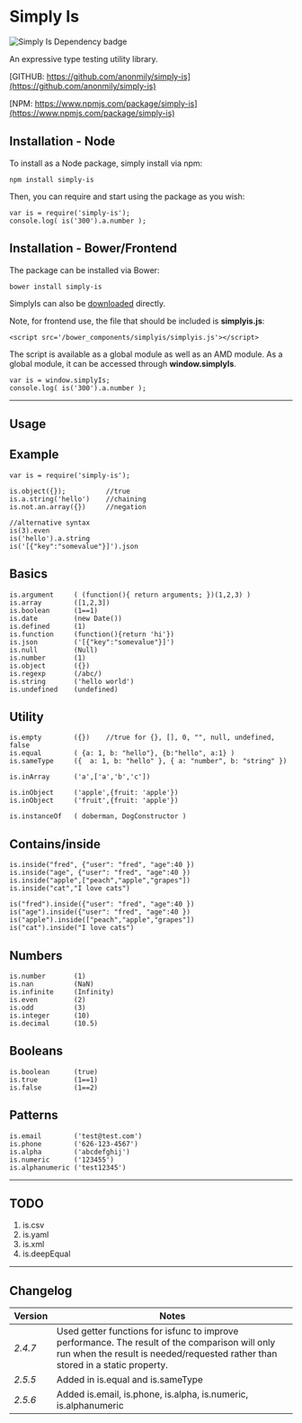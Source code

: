 Simply Is
====================
![Simply Is Dependency badge](https://david-dm.org/anonmily/simply-is.svg)

An expressive type testing utility library.

[GITHUB:	https://github.com/anonmily/simply-is](https://github.com/anonmily/simply-is)

[NPM:		https://www.npmjs.com/package/simply-is](https://www.npmjs.com/package/simply-is)

## Installation - Node
To install as a Node package, simply install via npm:

    npm install simply-is

Then, you can require and start using the package as you wish:

	var is = require('simply-is');
	console.log( is('300').a.number );

## Installation - Bower/Frontend
The package can be installed via Bower:

    bower install simply-is

SimplyIs can also be [downloaded](https://raw.githubusercontent.com/anonmily/simply-is/master/simplyis.js) directly.

Note, for frontend use, the file that should be included is **simplyis.js**:

    <script src='/bower_components/simplyis/simplyis.js'></script>

The script is available as a global module as well as an AMD module. As a global module, it can be accessed through **window.simplyIs**.

    var is = window.simplyIs;
    console.log( is('300').a.number );

---

## Usage

## Example
	var is = require('simply-is');

	is.object({}); 			//true
	is.a.string('hello')	//chaining
	is.not.an.array({})		//negation
	
	//alternative syntax
	is(3).even
	is('hello').a.string
	is('[{"key":"somevalue"}]').json


## Basics
	is.argument 	( (function(){ return arguments; })(1,2,3) )
	is.array 		([1,2,3])
	is.boolean 		(1==1)
	is.date 		(new Date())
	is.defined 		(1)
	is.function 	(function(){return 'hi'})
	is.json 		('[{"key":"somevalue"}]')
	is.null 		(Null)
	is.number 		(1)
	is.object 		({})
	is.regexp 		(/abc/)
	is.string 		('hello world')
	is.undefined 	(undefined)


## Utility
	is.empty		({}) 	//true for {}, [], 0, "", null, undefined, false
	is.equal 		( {a: 1, b: "hello"}, {b:"hello", a:1} )
	is.sameType 	({	a: 1, b: "hello" }, { a: "number", b: "string" })

	is.inArray 		('a',['a','b','c'])

	is.inObject 	('apple',{fruit: 'apple'})
	is.inObject 	('fruit',{fruit: 'apple'})

	is.instanceOf 	( doberman, DogConstructor )

## Contains/inside
	is.inside("fred", {"user": "fred", "age":40 })
	is.inside("age", {"user": "fred", "age":40 })
	is.inside("apple",["peach","apple","grapes"])
	is.inside("cat","I love cats")

	is("fred").inside({"user": "fred", "age":40 })
	is("age").inside({"user": "fred", "age":40 })
	is("apple").inside(["peach","apple","grapes"])
	is("cat").inside("I love cats")

## Numbers
	is.number		(1)
	is.nan			(NaN)
	is.infinite		(Infinity)
	is.even			(2)
	is.odd			(3)
	is.integer 		(10)
	is.decimal 		(10.5)

## Booleans
	is.boolean  	(true)
	is.true			(1==1)
	is.false		(1==2)

## Patterns
	is.email 		('test@test.com')
	is.phone 		('626-123-4567')
	is.alpha 		('abcdefghij')
	is.numeric 		('123455')
	is.alphanumeric ('test12345')
	
---
## TODO

1. is.csv
2. is.yaml
3. is.xml
4. is.deepEqual

---
## Changelog
| Version | Notes                                                                                                                                                                            |
|---------|----------------------------------------------------------------------------------------------------------------------------------------------------------------------------------|
| _2.4.7_   | Used getter functions for isfunc to improve performance. The result of the comparison will only run when the result is needed/requested rather than stored in a static property. |
| _2.5.5_   | Added in is.equal and is.sameType                                                                                                                                                |
| _2.5.6_   | Added is.email, is.phone, is.alpha, is.numeric, is.alphanumeric                                                                                                                                               |
